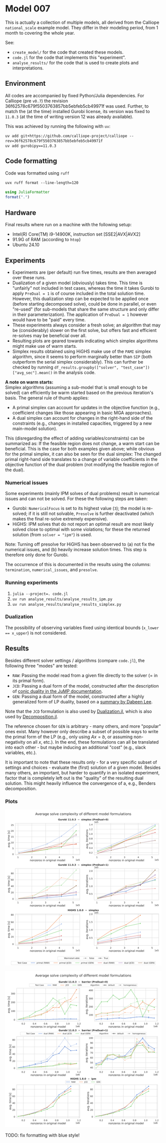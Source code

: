 # Model 007

This is actually a collection of multiple models, all derived from the Calliope `national_scale` example model. They 
differ in their modeling period, from 1 month to covering the whole year.

See:

- `create_model/` for the code that created these models.
- `code.jl` for the code that implements this "experiment".
- `analyse_results/` for the code that is used to create plots and interpretations.

## Environment

All codes are accompanied by fixed Python/Julia dependencies. For Calliope (pre `v0.7`) the revision
36f62578c679f5503763857bb5ebfeb5cb49971f was used. Further, to match the (at the time) installed Gurobi license, its
version was fixed to `11.0.3` (at the time of writing version 12 was already available).

This was achieved by running the following with `uv`:

```shell
uv add git+https://github.com/calliope-project/calliope --rev=36f62578c679f5503763857bb5ebfeb5cb49971f
uv add gurobipy==11.0.3
```

## Code formatting

Code was formatted using `ruff`

```shell
uvx ruff format --line-length=120
```

```julia
using JuliaFormatter
format(".")
```

## Hardware

Final results where run on a machine with the following setup:

- Intel(R) Core(TM) i9-14900K, instruction set [SSE2|AVX|AVX2]
- 91.9G of RAM (according to `htop`)
- Ubuntu 24.10

## Experiments

- Experiments are (per default) run five times, results are then averaged over these runs.
- Dualization of a given model (obviously) takes time. This time is "unfairly" not included in test cases, whereas the time it takes Gurobi to apply `PreDual = 1` is of course included in the total solution time. However, this dualization step can be expected to be applied once (before starting decomposed solve), could be done in parallel, or even "re-used" (for sub-models that share the same structure and only differ in their parameterization). The application of `PreDual = 1` however would have to be "paid" every time.
- These experiments always consider a fresh solve; an algorithm that may be (considerably) slower on the first solve, but offers fast and efficient re-solves may be beneficial over all.
- Resulting plots are geared towards indicating which simplex algorithms might make use of warm starts.
- Simplex results obtained using HiGHS make use of the `PAMI` simplex algorithm, since it seems to perform marginally better than `SIP` (both outperform the serial simplex considerably). This can further be checked by running `df_results.groupby(["solver", "test_case"])["avg_sec"].mean()` in the analysis code.

**A note on warm starts:**  
Simplex algorithms (assuming a sub-model that is small enough to be solved) can efficiently be warm started based on the previous iteration's basis. The general rule of thumb applies:

- A primal simplex can account for updates in the objective function (e.g., coefficient changes like those appearing in basic MGA approaches).
- A dual simplex can account for changes in the right-hand side of the constraints (e.g., changes in installed capacities, triggered by a new main-model solution).

This (disregarding the effect of adding variables/constraints) can be summarized as: If the feasible region does not change, a warm start can be beneficial. This is the case for both examples given above; while obvious for the primal simplex, it can also be seen for the dual simplex: The changed primal right-hand side translates to a change of variable coefficients in the objective function of the dual problem (not modifying the feasible region of the dual).

### Numerical issues

Some experiments (mainly IPM solves of dual problems) result in numerical issues and can not be solved. For these the following steps are taken:

- Gurobi: `NumericalFocus` is set to its highest value (`3`); the model is re-solved; if it is still not solvable, `Presolve` is further deactivated (which makes the final re-solve extremely expensive).
- HiGHS: IPM solves that do not report an optimal result are most likely solved close to optimal with some violations; for these the returned solution (from `solver = "ipm"`) is used.

Note: Turning off presolve for HiGHS has been observed to (a) not fix the numerical issues, and (b) heavily increase solution times. This step is therefore only done for Gurobi.

The occurrence of this is documented in the results using the columns: `termination`, `numerical_issues`, and `presolve`. 

### Running experiments

1. `julia --project=. code.jl`
2. `uv run analyse_results/analyse_results_ipm.py`
3. `uv run analyse_results/analyse_results_simplex.py`

### Dualization

The possibility of observing variables fixed using identical bounds (`x_lower == x_upper`) is not considered.

## Results

Besides different solver settings / algorithms (compare `code.jl`), the following three "modes" are tested:

- `RAW`: Passing the model read from a given file directly to the solver (= in its primal form).
- `JCD`: Passing a dual form of the model, constructed after the description of [conic duality in the JuMP documentation](https://jump.dev/JuMP.jl/stable/moi/background/duality/).
- `GEN`: Passing a dual form of the model, constructed after a highly generalized form of LP duality, based on a [summary by Dabeen Lee](https://dabeenl.github.io/IE331_lecture9_note.pdf).

Note that the `JCD` formulation is also used by [Dualization.jl](https://jump.dev/Dualization.jl/dev/manual/#Conic-Duality-1), which is also used by [Decomposition.jl](https://github.com/sstroemer/Decomposition.jl).

The reference chosen for `GEN` is arbitrary - many others, and more "popular" ones exist. Many however only describe a subset of possible ways to write the primal form of the LP (e.g., only using $Ax = b$, or assuming non-negativity on all $x$, etc.). In the end, these formulations can all be translated into each other - but maybe inducing an additional "cost" (e.g., slack variables, etc.).

It is important to note that these results only - for a very specific subset of settings and choices - evaluate the (first) solution of a given model. Besides many others, an important, but harder to quantify in an isolated experiment, factor that is completely left out is the "quality" of the resulting dual solution. This might heavily influence the convergence of a, e.g., Benders decomposition.

### Plots

![Simplex results](./out/analysis_plot_simplex.svg "Simplex results")

![IPM results](./out/analysis_plot_ipm.svg "IPM results")

TODO: fix formatting with blue style!

